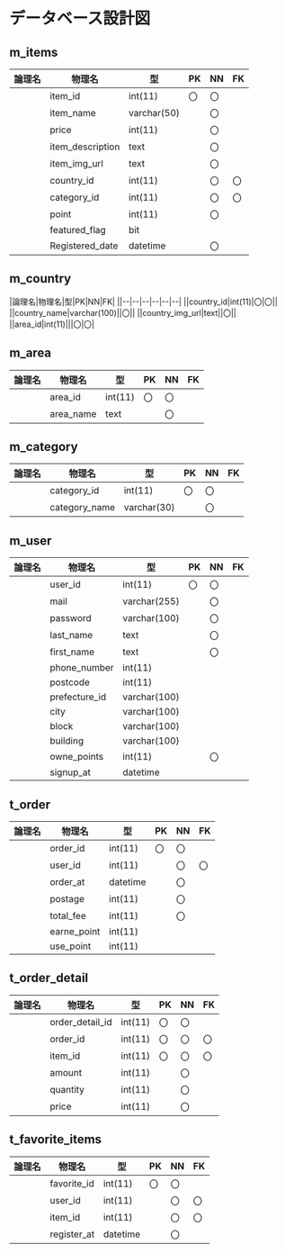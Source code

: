 # データベース設計図

## m_items

|論理名|物理名|型|PK|NN|FK|
|--|--|--|--|--|--|
||item_id|int(11)|〇|〇||
||item_name|varchar(50)||〇||
||price|int(11)||〇||
||item_description|text||〇|||
||item_img_url|text||〇||
||country_id|int(11)||〇|〇|
||category_id|int(11)||〇|〇|
||point|int(11)||〇||
||featured_flag|bit||||
||Registered_date|datetime||〇||


## m_country

|論理名|物理名|型|PK|NN|FK|
||--|--|--|--|--|--|
||country_id|int(11)|〇|〇||
||country_name|varchar(100)||〇||
||country_img_url|text||〇||
||area_id|int(11)|||〇|〇|

## m_area

|論理名|物理名|型|PK|NN|FK|
|--|--|--|--|--|--|
||area_id|int(11)|〇|〇||
||area_name|text||〇||

## m_category

|論理名|物理名|型|PK|NN|FK|
|--|--|--|--|--|--|
||category_id|int(11)|〇|〇||
||category_name|varchar(30)||〇||

## m_user

|論理名|物理名|型|PK|NN|FK|
|--|--|--|--|--|--|
||user_id|int(11)|〇|〇||
||mail|varchar(255)||〇||
||password|varchar(100)||〇||
||last_name|text||〇||
||first_name|text||〇||
||phone_number|int(11)||||
||postcode|int(11)||||
||prefecture_id|varchar(100)||||
||city|varchar(100)||||
||block|varchar(100)||||
||building|varchar(100)|||||
||owne_points|int(11)||〇||
||signup_at|datetime|||||

## t_order

|論理名|物理名|型|PK|NN|FK|
|--|--|--|--|--|--|
||order_id|int(11)|〇|〇||
||user_id|int(11)||〇|〇|
||order_at|datetime||〇||
||postage|int(11)||〇||
||total_fee|int(11)||〇||
||earne_point|int(11)||||
||use_point|int(11)||||

## t_order_detail

|論理名|物理名|型|PK|NN|FK|
|--|--|--|--|--|--|
||order_detail_id|int(11)|〇|〇||
||order_id|int(11)|〇|〇|〇|
||item_id|int(11)|〇|〇|〇|
||amount|int(11)||〇||
||quantity|int(11)||〇||
||price|int(11)||〇||

## t_favorite_items

|論理名|物理名|型|PK|NN|FK|
|--|--|--|--|--|--|
||favorite_id|int(11)|〇|〇||
||user_id|int(11)||〇|〇|
||item_id|int(11)||〇|〇|
||register_at|datetime||〇||
